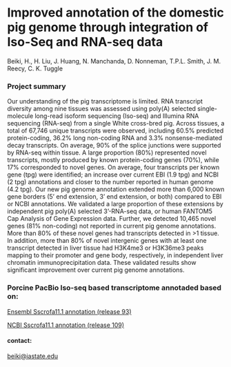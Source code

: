 # Improved annotation of the domestic pig genome through integration of Iso-Seq and RNA-seq data

Beiki, H., H. Liu, J. Huang, N. Manchanda, D. Nonneman, T.P.L. Smith, J. M. Reecy, C. K.
Tuggle


### Project summary
Our understanding of the pig transcriptome is limited. RNA transcript diversity among nine tissues was assessed using poly(A) selected single-molecule long-read isoform sequencing (Iso-seq) and Illumina RNA sequencing (RNA-seq) from a single White cross-bred pig. Across tissues, a total of 67,746 unique transcripts were observed, including 60.5% predicted protein-coding, 36.2% long non-coding RNA and 3.3% nonsense-mediated decay transcripts. On average, 90% of the splice junctions were supported by RNA-seq within tissue. A large proportion (80%) represented novel transcripts, mostly produced by known protein-coding genes (70%), while 17% corresponded to novel genes. On average, four transcripts per known gene (tpg) were identified; an increase over current EBI (1.9 tpg) and NCBI (2 tpg) annotations and closer to the number reported in human genome (4.2 tpg). Our new pig genome annotation extended more than 6,000 known gene borders (5’ end extension, 3’ end extension, or both) compared to EBI or NCBI annotations. We validated a large proportion of these extensions by independent pig poly(A) selected 3’-RNA-seq data, or human FANTOM5 Cap Analysis of Gene Expression data. Further, we detected 10,465 novel genes (81% non-coding) not reported in current pig genome annotations. More than 80% of these novel genes had transcripts detected in >1 tissue. In addition, more than 80% of novel intergenic genes with at least one transcript detected in liver tissue had H3K4me3 or H3K36me3 peaks mapping to their promoter and gene body, respectively, in independent liver chromatin immunoprecipitation data. These validated results show significant improvement over current pig genome annotations.

### Porcine PacBio Iso-seq based transcriptome annotaded based on:

[Ensembl Sscrofa11.1 annotation (release 93)](https://iastate.box.com/s/z5hy8eg6uwsqshn6wjbe2ztv1qeb82z3)


[NCBI Sscrofa11.1 annotation (release 109)](https://iastate.box.com/s/3j1mdjfpl4ieqwc4jy88hn13fq4uw1td)

#### contact:
beiki@iastate.edu
